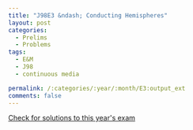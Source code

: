 ```yaml
---
title: "J98E3 &ndash; Conducting Hemispheres"
layout: post
categories:
  - Prelims
  - Problems
tags:
  - E&M
  - J98
  - continuous media

permalink: /:categories/:year/:month/E3:output_ext
comments: false
---
```

<object data="1998J3E.pdf" type="application/pdf" width="100%" height="500"></object>
<div class="message"><a href='https://princetonprelim.com/prelim/0/'>Check for solutions to this year's exam</a></div>